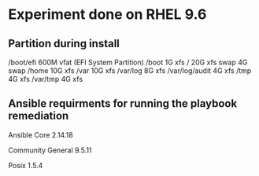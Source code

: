 # Experiment done on RHEL 9.6

## Partition during install

/boot/efi       600M   vfat    (EFI System Partition)
/boot           1G     xfs
/               20G    xfs
swap            4G     swap
/home           10G    xfs
/var            10G    xfs
/var/log        8G     xfs
/var/log/audit  4G     xfs
/tmp            4G     xfs
/var/tmp        4G     xfs

## Ansible requirments for running the playbook remediation
Ansible Core 2.14.18

Community General 9.5.11

Posix 1.5.4
